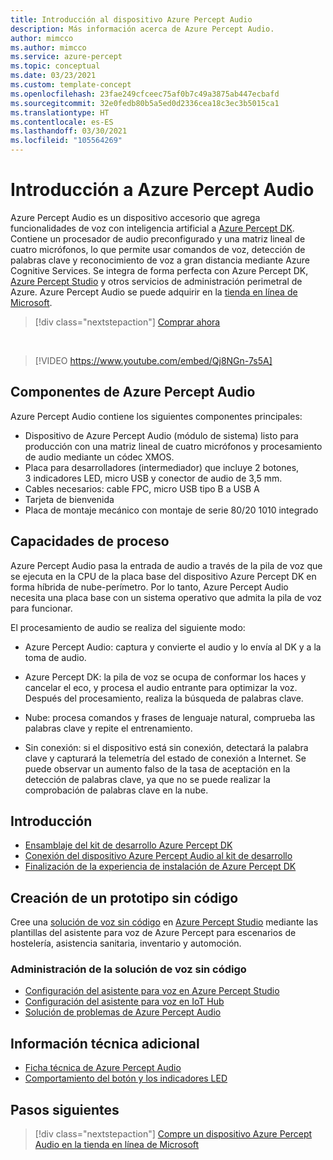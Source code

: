 ```yaml
---
title: Introducción al dispositivo Azure Percept Audio
description: Más información acerca de Azure Percept Audio.
author: mimcco
ms.author: mimcco
ms.service: azure-percept
ms.topic: conceptual
ms.date: 03/23/2021
ms.custom: template-concept
ms.openlocfilehash: 23fae249cfceec75af0b7c49a3875ab447ecbafd
ms.sourcegitcommit: 32e0fedb80b5a5ed0d2336cea18c3ec3b5015ca1
ms.translationtype: HT
ms.contentlocale: es-ES
ms.lasthandoff: 03/30/2021
ms.locfileid: "105564269"
---
```

# <a name="introduction-to-azure-percept-audio"></a>Introducción a Azure Percept Audio

Azure Percept Audio es un dispositivo accesorio que agrega funcionalidades de voz con inteligencia artificial a [Azure Percept DK](./overview-azure-percept-dk.md). Contiene un procesador de audio preconfigurado y una matriz lineal de cuatro micrófonos, lo que permite usar comandos de voz, detección de palabras clave y reconocimiento de voz a gran distancia mediante Azure Cognitive Services. Se integra de forma perfecta con Azure Percept DK, [Azure Percept Studio](https://go.microsoft.com/fwlink/?linkid=2135819) y otros servicios de administración perimetral de Azure. Azure Percept Audio se puede adquirir en la [tienda en línea de Microsoft](https://go.microsoft.com/fwlink/p/?LinkId=2155270).

> [!div class="nextstepaction"]
> [Comprar ahora](https://go.microsoft.com/fwlink/p/?LinkId=2155270)

</br>

> [!VIDEO https://www.youtube.com/embed/Qj8NGn-7s5A]

## <a name="azure-percept-audio-components"></a>Componentes de Azure Percept Audio

Azure Percept Audio contiene los siguientes componentes principales:

- Dispositivo de Azure Percept Audio (módulo de sistema) listo para producción con una matriz lineal de cuatro micrófonos y procesamiento de audio mediante un códec XMOS.
- Placa para desarrolladores (intermediador) que incluye 2 botones, 3 indicadores LED, micro USB y conector de audio de 3,5 mm.
- Cables necesarios: cable FPC, micro USB tipo B a USB A
- Tarjeta de bienvenida
- Placa de montaje mecánico con montaje de serie 80/20 1010 integrado

## <a name="compute-capabilities"></a>Capacidades de proceso 

Azure Percept Audio pasa la entrada de audio a través de la pila de voz que se ejecuta en la CPU de la placa base del dispositivo Azure Percept DK en forma híbrida de nube-perímetro. Por lo tanto, Azure Percept Audio necesita una placa base con un sistema operativo que admita la pila de voz para funcionar. 

El procesamiento de audio se realiza del siguiente modo: 

- Azure Percept Audio: captura y convierte el audio y lo envía al DK y a la toma de audio.

- Azure Percept DK: la pila de voz se ocupa de conformar los haces y cancelar el eco, y procesa el audio entrante para optimizar la voz. Después del procesamiento, realiza la búsqueda de palabras clave.

- Nube: procesa comandos y frases de lenguaje natural, comprueba las palabras clave y repite el entrenamiento. 

- Sin conexión: si el dispositivo está sin conexión, detectará la palabra clave y capturará la telemetría del estado de conexión a Internet. Se puede observar un aumento falso de la tasa de aceptación en la detección de palabras clave, ya que no se puede realizar la comprobación de palabras clave en la nube. 

## <a name="getting-started"></a>Introducción

- [Ensamblaje del kit de desarrollo Azure Percept DK](./quickstart-percept-dk-unboxing.md)
- [Conexión del dispositivo Azure Percept Audio al kit de desarrollo](./quickstart-percept-audio-setup.md)
- [Finalización de la experiencia de instalación de Azure Percept DK](./quickstart-percept-dk-set-up.md)

## <a name="build-a-no-code-prototype"></a>Creación de un prototipo sin código

Cree una [solución de voz sin código](./tutorial-no-code-speech.md) en [Azure Percept Studio](https://go.microsoft.com/fwlink/?linkid=2135819) mediante las plantillas del asistente para voz de Azure Percept para escenarios de hostelería, asistencia sanitaria, inventario y automoción.

### <a name="manage-your-no-code-speech-solution"></a>Administración de la solución de voz sin código

- [Configuración del asistente para voz en Azure Percept Studio](./how-to-manage-voice-assistant.md)
- [Configuración del asistente para voz en IoT Hub](./how-to-configure-voice-assistant.md)
- [Solución de problemas de Azure Percept Audio](./troubleshoot-audio-accessory-speech-module.md)

## <a name="additional-technical-information"></a>Información técnica adicional

- [Ficha técnica de Azure Percept Audio](./azure-percept-audio-datasheet.md)
- [Comportamiento del botón y los indicadores LED](./audio-button-led-behavior.md)

## <a name="next-steps"></a>Pasos siguientes

> [!div class="nextstepaction"]
> [Compre un dispositivo Azure Percept Audio en la tienda en línea de Microsoft](https://go.microsoft.com/fwlink/p/?LinkId=2155270)
